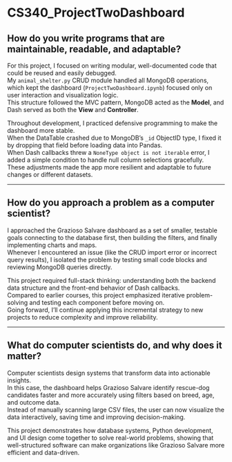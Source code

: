 # CS340_ProjectTwoDashboard
## How do you write programs that are maintainable, readable, and adaptable?  
For this project, I focused on writing modular, well-documented code that could be reused and easily debugged.  
My `animal_shelter.py` CRUD module handled all MongoDB operations, which kept the dashboard (`ProjectTwoDashboard.ipynb`) focused only on user interaction and visualization logic.  
This structure followed the MVC pattern, MongoDB acted as the **Model**, and Dash served as both the **View** and **Controller**.  

Throughout development, I practiced defensive programming to make the dashboard more stable.  
When the DataTable crashed due to MongoDB’s `_id` ObjectID type, I fixed it by dropping that field before loading data into Pandas.  
When Dash callbacks threw a `NoneType object is not iterable` error, I added a simple condition to handle null column selections gracefully.  
These adjustments made the app more resilient and adaptable to future changes or different datasets.

---

## How do you approach a problem as a computer scientist?  
I approached the Grazioso Salvare dashboard as a set of smaller, testable goals connecting to the database first, then building the filters, and finally implementing charts and maps.  
Whenever I encountered an issue (like the CRUD import error or incorrect query results), I isolated the problem by testing small code blocks and reviewing MongoDB queries directly.  

This project required full-stack thinking: understanding both the backend data structure and the front-end behavior of Dash callbacks.  
Compared to earlier courses, this project emphasized iterative problem-solving and testing each component before moving on.  
Going forward, I’ll continue applying this incremental strategy to new projects to reduce complexity and improve reliability.

---

## What do computer scientists do, and why does it matter?  
Computer scientists design systems that transform data into actionable insights.  
In this case, the dashboard helps Grazioso Salvare identify rescue-dog candidates faster and more accurately using filters based on breed, age, and outcome data.  
Instead of manually scanning large CSV files, the user can now visualize the data interactively, saving time and improving decision-making.  

This project demonstrates how database systems, Python development, and UI design come together to solve real-world problems, showing that well-structured software can make organizations like Grazioso Salvare more efficient and data-driven.
